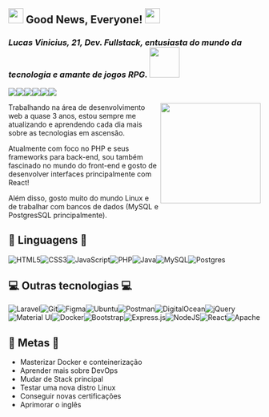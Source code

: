 ## <img src="https://www.clipartmax.com/png/full/376-3762628_professor-farnsworth-professor-farnsworth.png" width="30px">  Good News, Everyone! <img src="https://www.clipartmax.com/png/full/376-3762628_professor-farnsworth-professor-farnsworth.png" width="30px"> 

### *Lucas Vinicius, 21, Dev. Fullstack, entusiasta do mundo da tecnologia e amante de jogos RPG.* <img src="https://giffiles.alphacoders.com/146/14693.gif" width="60px">

<a href="https://vscs-portfolio.herokuapp.com/" target="_blank"><img src="https://img.shields.io/badge/Portfolio-%23000000.svg?style=for-the-badge&logo=firefox&logoColor=#FF7139" /></a><a href="https://steamcommunity.com/id/VSCS" target="_blank"><img src="https://img.shields.io/badge/Steam-000000?style=for-the-badge&logo=steam&logoColor=white" /></a><a href="https://www.instagram.com/lucasvscs/" target="_blank"><img src="https://img.shields.io/badge/Instagram-E4405F?style=for-the-badge&logo=instagram&logoColor=white" /></a><a href="mailto:lucasvscs@outlook.com" target="_blank"><img src="https://img.shields.io/badge/Microsoft_Outlook-0078D4?style=for-the-badge&logo=microsoft-outlook&logoColor=white" /></a><a href="https://www.linkedin.com/in/lucasvscs/" target="_blank"><img src="https://img.shields.io/badge/LinkedIn-0077B5?style=for-the-badge&logo=linkedin&logoColor=white" /></a><a href="https://t.me/lucasvscs" target="_blank"><img src="https://img.shields.io/badge/Telegram-2CA5E0?style=for-the-badge&logo=telegram&logoColor=white" /></a>

<img align='right' src='https://raw.githubusercontent.com/LucasVSCS/my-portfolio/master/img/vscsLogo.png' width='200"'>

Trabalhando na área de desenvolvimento web a quase 3 anos, estou sempre me atualizando e aprendendo cada dia mais sobre as tecnologias em ascensão.

Atualmente com foco no PHP e seus frameworks para back-end, sou também fascinado no mundo do front-end e gosto de desenvolver interfaces principalmente com React!

Além disso, gosto muito do mundo Linux e de trabalhar com bancos de dados (MySQL e PostgresSQL principalmente).

## :robot: Linguagens :robot:

![HTML5](https://img.shields.io/badge/html5-%23E34F26.svg?style=for-the-badge&logo=html5&logoColor=white)![CSS3](https://img.shields.io/badge/css3-%231572B6.svg?style=for-the-badge&logo=css3&logoColor=white)![JavaScript](https://img.shields.io/badge/javascript-%23323330.svg?style=for-the-badge&logo=javascript&logoColor=%23F7DF1E)![PHP](https://img.shields.io/badge/php-%23777BB4.svg?style=for-the-badge&logo=php&logoColor=white)![Java](https://img.shields.io/badge/java-%23ED8B00.svg?style=for-the-badge&logo=java&logoColor=white)![MySQL](https://img.shields.io/badge/mysql-%2300f.svg?style=for-the-badge&logo=mysql&logoColor=white)![Postgres](https://img.shields.io/badge/postgres-%23316192.svg?style=for-the-badge&logo=postgresql&logoColor=white)

## :computer: Outras tecnologias :computer:

![Laravel](https://img.shields.io/badge/laravel-%23FF2D20.svg?style=for-the-badge&logo=laravel&logoColor=white)![Git](https://img.shields.io/badge/git-%23F05033.svg?style=for-the-badge&logo=git&logoColor=white)![Figma](https://img.shields.io/badge/figma-%23F24E1E.svg?style=for-the-badge&logo=figma&logoColor=white)![Ubuntu](https://img.shields.io/badge/Ubuntu-E95420?style=for-the-badge&logo=ubuntu&logoColor=white)![Postman](https://img.shields.io/badge/Postman-FF6C37?style=for-the-badge&logo=postman&logoColor=white)![DigitalOcean](https://img.shields.io/badge/DigitalOcean-%230167ff.svg?style=for-the-badge&logo=digitalOcean&logoColor=white)![jQuery](https://img.shields.io/badge/jquery-%230769AD.svg?style=for-the-badge&logo=jquery&logoColor=white)![Material UI](https://img.shields.io/badge/materialui-%230081CB.svg?style=for-the-badge&logo=material-ui&logoColor=white)![Docker](https://img.shields.io/badge/docker-%230db7ed.svg?style=for-the-badge&logo=docker&logoColor=white)![Bootstrap](https://img.shields.io/badge/bootstrap-%23563D7C.svg?style=for-the-badge&logo=bootstrap&logoColor=white)![Express.js](https://img.shields.io/badge/express.js-%23404d59.svg?style=for-the-badge&logo=express&logoColor=%2361DAFB)![NodeJS](https://img.shields.io/badge/node.js-6DA55F?style=for-the-badge&logo=node.js&logoColor=white)![React](https://img.shields.io/badge/react-%2320232a.svg?style=for-the-badge&logo=react&logoColor=%2361DAFB)![Apache](https://img.shields.io/badge/apache-%23D42029.svg?style=for-the-badge&logo=apache&logoColor=white)

## :rocket: Metas :rocket:	

- Masterizar Docker e conteinerização
- Aprender mais sobre DevOps
- Mudar de Stack principal
- Testar uma nova distro Linux
- Conseguir novas certificações
- Aprimorar o inglês
